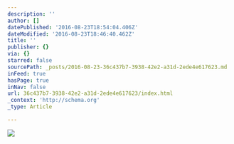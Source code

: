 ```yaml
---
description: ''
author: []
datePublished: '2016-08-23T18:54:04.406Z'
dateModified: '2016-08-23T18:46:40.462Z'
title: ''
publisher: {}
via: {}
starred: false
sourcePath: _posts/2016-08-23-36c437b7-3938-42e2-a31d-2ede4e617623.md
inFeed: true
hasPage: true
inNav: false
url: 36c437b7-3938-42e2-a31d-2ede4e617623/index.html
_context: 'http://schema.org'
_type: Article

---
```

![](https://the-grid-user-content.s3-us-west-2.amazonaws.com/d7e9cdef-3be5-4bad-893f-7a73e40607ad.jpg)
